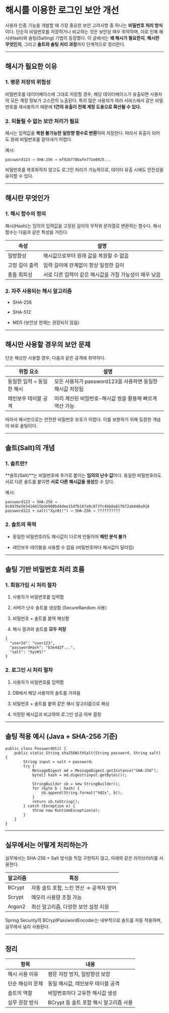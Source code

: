 # **해시를 이용한 로그인 보안 개선**

  

사용자 인증 기능을 개발할 때 가장 중요한 보안 고려사항 중 하나는 **비밀번호 처리 방식**이다. 단순히 비밀번호를 저장하거나 비교하는 것은 보안상 매우 취약하며, 이로 인해 해시(Hash)와 솔팅(Salting) 기법이 등장했다. 이 글에서는 **왜 해시가 필요한지**, **해시란 무엇인지**, 그리고 **솔트와 솔팅 처리 과정**까지 단계적으로 정리한다.

---

## **해시가 필요한 이유**

  

### **1. 평문 저장의 위험성**

비밀번호를 데이터베이스에 그대로 저장할 경우, 해당 데이터베이스가 유출되면 사용자의 모든 계정 정보가 고스란히 노출된다. 특히 많은 사용자가 여러 서비스에서 같은 비밀번호를 재사용하기 때문에 **1건의 유출이 전체 계정 도용으로 확산될 수 있다.**

### **2. 되돌릴 수 없는 보안 처리가 필요**

  
해시는 입력값을 **복원 불가능한 일방향 함수로 변환**하여 저장한다. 따라서 유출이 되어도 원래 비밀번호를 알아내기 어렵다.

예시:

```
password123 → SHA-256 → ef92b778bafe771e8925...
```

비밀번호를 복호화하지 않고도 로그인 처리가 가능하므로, 데이터 유출 시에도 안전성을 유지할 수 있다.

---

## **해시란 무엇인가**

### **1. 해시 함수의 정의**

  

해시(Hash)는 임의의 입력값을 고정된 길이의 무작위 문자열로 변환하는 함수다. 해시 함수는 다음과 같은 특성을 가진다.

|**속성**|**설명**|
|---|---|
|일방향성|해시값으로부터 원래 값을 복원할 수 없음|
|고정 길이 출력|입력 길이에 관계없이 항상 일정한 길이|
|충돌 회피성|서로 다른 입력이 같은 해시값을 가질 가능성이 매우 낮음|

### **2. 자주 사용되는 해시 알고리즘**

- SHA-256
    
- SHA-512
    
- MD5 (보안상 현재는 권장되지 않음)
    

---

## **해시만 사용할 경우의 보안 문제**

  

단순 해싱만 사용할 경우, 다음과 같은 공격에 취약하다.

|**위험 요소**|**설명**|
|---|---|
|동일한 입력 = 동일한 해시|모든 사용자가 password123을 사용하면 동일한 해시값 저장됨|
|레인보우 테이블 공격|미리 계산된 비밀번호-해시값 쌍을 활용해 빠르게 역산 가능|

따라서 해시만으로는 안전한 비밀번호 보호가 어렵다. 이를 보완하기 위해 등장한 개념이 바로 솔팅이다.

---

## **솔트(Salt)의 개념**

  

### **1. 솔트란?**

  

**솔트(Salt)**는 비밀번호에 추가로 붙이는 **임의의 난수 값**이다. 동일한 비밀번호라도 서로 다른 솔트를 붙이면 **서로 다른 해시값을 생성**할 수 있다.

  

예시:

```
password123 → SHA-256 → 8c6976e5b5410415bde908bd4dee15dfb167a9c873fc4bb8a81f6f2ab448a918
password123 + salt("Xyz#1!") → SHA-256 → ??????????
```

### **2. 솔트의 목적**

- 동일한 비밀번호라도 해시값이 다르게 만들어져 **패턴 분석 불가**
    
- 레인보우 테이블을 사용할 수 없음 (비밀번호마다 해시값이 달라짐)
    

---

## **솔팅 기반 비밀번호 처리 흐름**

  

### **1. 회원가입 시 처리 절차**

1. 사용자가 비밀번호를 입력함
    
2. 서버가 난수 솔트를 생성함 (SecureRandom 사용)
    
3. 비밀번호 + 솔트를 붙여 해싱함
    
4. 해시 결과와 솔트를 **모두 저장**
    

```
{
  "userId": "user123",
  "passwordHash": "b3e4d2f...",
  "salt": "Xyz#1!"
}
```

### **2. 로그인 시 처리 절차**

1. 사용자가 비밀번호를 입력함
    
2. DB에서 해당 사용자의 솔트를 가져옴
    
3. 비밀번호 + 솔트를 붙여 같은 해시 알고리즘으로 해싱
    
4. 저장된 해시값과 비교하여 로그인 성공 여부 결정
    

---

## **솔팅 적용 예시 (Java + SHA-256 기준)**

```
public class PasswordUtil {
    public static String sha256WithSalt(String password, String salt) {
        String input = salt + password;
        try {
            MessageDigest md = MessageDigest.getInstance("SHA-256");
            byte[] hash = md.digest(input.getBytes());

            StringBuilder sb = new StringBuilder();
            for (byte b : hash) {
                sb.append(String.format("%02x", b));
            }
            return sb.toString();
        } catch (Exception e) {
            throw new RuntimeException(e);
        }
    }
}
```

---

## **실무에서는 어떻게 처리하는가**

  

실무에서는 SHA-256 + Salt 방식을 직접 구현하지 않고, 아래와 같은 라이브러리를 사용한다.

|**알고리즘**|**특징**|
|---|---|
|BCrypt|자동 솔트 포함, 느린 연산 → 공격자 방어|
|Scrypt|메모리 사용량 조절 가능|
|Argon2|최신 알고리즘, 다양한 보안 설정 지원|

Spring Security의 BCryptPasswordEncoder는 내부적으로 솔트를 자동 적용하며, 실무에서 널리 사용된다.

---

## **정리**

| **항목**    | **내용**                    |
| --------- | ------------------------- |
| 해시 사용 이유  | 평문 저장 방지, 일방향성 보장         |
| 단순 해싱의 문제 | 동일 해시값, 레인보우 테이블 공격       |
| 솔트의 역할    | 비밀번호마다 고유한 해시값 생성         |
| 실무 권장 방식  | BCrypt 등 솔트 포함 해시 알고리즘 사용 |
